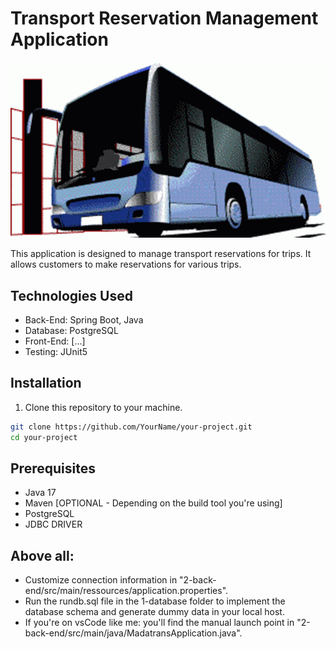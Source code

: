 # Transport Reservation Management Application
![MadaTrans](0-public/MadaTrans.gif)

This application is designed to manage transport reservations for trips. 
It allows customers to make reservations for various trips.

## Technologies Used

- Back-End: Spring Boot, Java
- Database: PostgreSQL
- Front-End: [...]
- Testing: JUnit5

## Installation

1. Clone this repository to your machine.

```sh
git clone https://github.com/YourName/your-project.git
cd your-project
```

## Prerequisites

- Java 17
- Maven [OPTIONAL - Depending on the build tool you're using]
- PostgreSQL
- JDBC DRIVER

## Above all:
- Customize connection information in "2-back-end/src/main/ressources/application.properties".
- Run the rundb.sql file in the 1-database folder to implement the database schema 
and generate dummy data in your local host.
- If you're on vsCode like me: you'll find the manual launch point 
in "2-back-end/src/main/java/MadatransApplication.java".